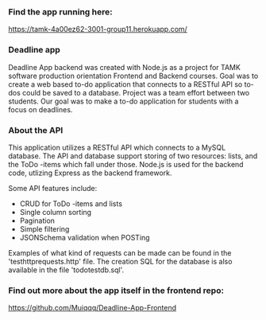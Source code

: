 ### Find the app running here:

https://tamk-4a00ez62-3001-group11.herokuapp.com/

### Deadline app

Deadline App backend was created with Node.js as a project for TAMK software production orientation Frontend and Backend courses. Goal was to create a web based to-do application that connects to a RESTful API so to-dos could be saved to a database. Project was a team effort between two students. Our goal was to make a to-do application for students with a focus on deadlines.

### About the API

This application utilizes a RESTful API which connects to a MySQL database. The API and database support storing of two resources: lists, and the ToDo -items which fall under those. Node.js is used for the backend code, utlizing Express as the backend framework.

Some API features include:
  - CRUD for ToDo -items and lists
  - Single column sorting
  - Pagination
  - Simple filtering
  - JSONSchema validation when POSTing
  
Examples of what kind of requests can be made can be found in the 'testhttprequests.http' file.
The creation SQL for the database is also available in the file 'todotestdb.sql'.

### Find out more about the app itself in the frontend repo:

https://github.com/Muiqqq/Deadline-App-Frontend
